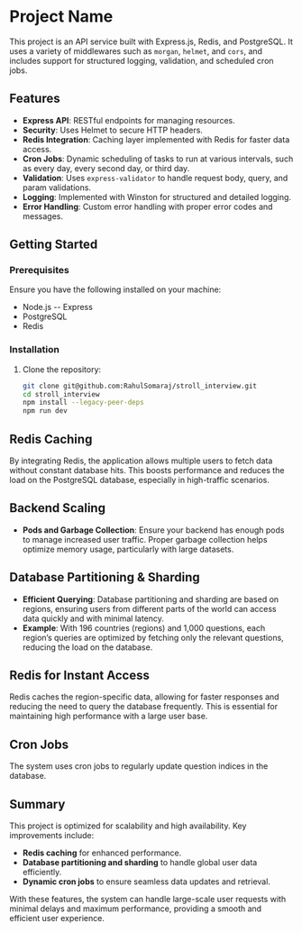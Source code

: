 # Project Name

This project is an API service built with Express.js, Redis, and PostgreSQL. It uses a variety of middlewares such as `morgan`, `helmet`, and `cors`, and includes support for structured logging, validation, and scheduled cron jobs.

## Features

- **Express API**: RESTful endpoints for managing resources.
- **Security**: Uses Helmet to secure HTTP headers.
- **Redis Integration**: Caching layer implemented with Redis for faster data access.
- **Cron Jobs**: Dynamic scheduling of tasks to run at various intervals, such as every day, every second day, or third day.
- **Validation**: Uses `express-validator` to handle request body, query, and param validations.
- **Logging**: Implemented with Winston for structured and detailed logging.
- **Error Handling**: Custom error handling with proper error codes and messages.

## Getting Started

### Prerequisites

Ensure you have the following installed on your machine:

- Node.js -- Express
- PostgreSQL
- Redis

### Installation

1. Clone the repository:

   ```bash
   git clone git@github.com:RahulSomaraj/stroll_interview.git
   cd stroll_interview
   npm install --legacy-peer-deps
   npm run dev
   ```

## Redis Caching

By integrating Redis, the application allows multiple users to fetch data without constant database hits.
This boosts performance and reduces the load on the PostgreSQL database, especially in high-traffic scenarios.

## Backend Scaling

- **Pods and Garbage Collection**: Ensure your backend has enough pods to manage increased user traffic. Proper garbage collection helps optimize memory usage, particularly with large datasets.

## Database Partitioning & Sharding

- **Efficient Querying**: Database partitioning and sharding are based on regions, ensuring users from different parts of the world can access data quickly and with minimal latency.
- **Example**: With 196 countries (regions) and 1,000 questions, each region’s queries are optimized by fetching only the relevant questions, reducing the load on the database.

## Redis for Instant Access

Redis caches the region-specific data, allowing for faster responses and reducing the need to query the database frequently. This is essential for maintaining high performance with a large user base.

## Cron Jobs

The system uses cron jobs to regularly update question indices in the database.

## Summary

This project is optimized for scalability and high availability. Key improvements include:

- **Redis caching** for enhanced performance.
- **Database partitioning and sharding** to handle global user data efficiently.
- **Dynamic cron jobs** to ensure seamless data updates and retrieval.

With these features, the system can handle large-scale user requests with minimal delays and maximum performance, providing a smooth and efficient user experience.
